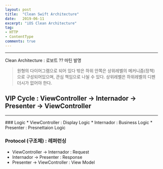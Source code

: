 ```yaml
---
layout: post
title:  "Clean Swift Architecture"
date:   2019-06-11
excerpt: "iOS Clean Architecture"
tag:
- HTTP
- ContentType
comments: true
---
```


<hr/>

Clean Architecture : 로보트 ?? 마틴 발명

> 원형의 다이어그램으로 되어 있다
> 밖은 하위 안쪽은 상위레벨의 메커니즘(정책)으로 구성되어있으며, 관심 책임으로 나뉠 수 있다.
> 상위레벨은 하위레벨의 디펜더시가 없어야 한다.


## VIP Cycle : ViewController ->  Internador -> Presenter -> ViewController
<hr/>
### Logic
 * ViewController : Display Logic
 * Internador : Business Logic
 * Presenter : Presnettaion Logic
 
### Protocol (구조체) : 레퍼런싱 
 * ViewController ->  Internador : Request
 * Internador -> Presenter : Response
 * Presenter -> ViewController : View Model
   
 
 
